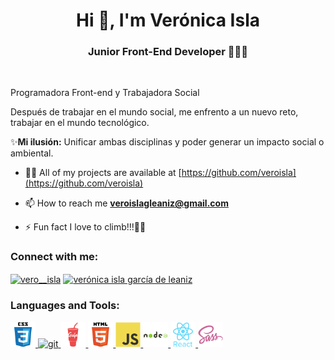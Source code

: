 <h1 align="center">Hi 👋, I'm Verónica Isla</h1>
<h3 align="center">Junior Front-End Developer 👩🏽‍💻 </h3>
<br>

<p> Programadora Front-end y Trabajadora Social</p>
<p> Después de trabajar en el mundo social, me enfrento a un nuevo reto, trabajar en el mundo tecnológico.</p>
<p> ✨<strong>Mi ilusión:</strong> Unificar ambas disciplinas y poder generar un impacto social o ambiental.<p>

- 👨‍💻 All of my projects are available at
  [https://github.com/veroisla](https://github.com/veroisla)

- 📫 How to reach me **veroislagleaniz@gmail.com**

- ⚡ Fun fact I love to climb!!!🧗‍♀️

<h3 align="left">Connect with me:</h3>
<p align="left">
<a href="https://twitter.com/vero__isla" target="blank"><img align="center" src="https://raw.githubusercontent.com/rahuldkjain/github-profile-readme-generator/master/src/images/icons/Social/twitter.svg" alt="vero__isla" height="30" width="40" /></a>
<a href="https://linkedin.com/in/verónica isla garcía de leaniz" target="blank"><img align="center" src="https://raw.githubusercontent.com/rahuldkjain/github-profile-readme-generator/master/src/images/icons/Social/linked-in-alt.svg" alt="verónica isla garcía de leaniz" height="30" width="40" /></a>
</p>

<h3 align="left">Languages and Tools:</h3>
<p align="left"> <a href="https://www.w3schools.com/css/" target="_blank" rel="noreferrer"> <img src="https://raw.githubusercontent.com/devicons/devicon/master/icons/css3/css3-original-wordmark.svg" alt="css3" width="40" height="40"/> </a>
<a href="https://git-scm.com/" target="_blank" rel="noreferrer"> <img src="https://www.vectorlogo.zone/logos/git-scm/git-scm-icon.svg" alt="git" width="40" height="40"/> </a> <a href="https://gulpjs.com" target="_blank" rel="noreferrer"> <img src="https://raw.githubusercontent.com/devicons/devicon/master/icons/gulp/gulp-plain.svg" alt="gulp" width="40" height="40"/> </a> <a href="https://www.w3.org/html/" target="_blank" rel="noreferrer"> <img src="https://raw.githubusercontent.com/devicons/devicon/master/icons/html5/html5-original-wordmark.svg" alt="html5" width="40" height="40"/> </a> <a href="https://developer.mozilla.org/en-US/docs/Web/JavaScript" target="_blank" rel="noreferrer"> <img src="https://raw.githubusercontent.com/devicons/devicon/master/icons/javascript/javascript-original.svg" alt="javascript" width="40" height="40"/> </a> <a href="https://nodejs.org" target="_blank" rel="noreferrer"> <img src="https://raw.githubusercontent.com/devicons/devicon/master/icons/nodejs/nodejs-original-wordmark.svg" alt="nodejs" width="40" height="40"/> </a> <a href="https://reactjs.org/" target="_blank" rel="noreferrer"> <img src="https://raw.githubusercontent.com/devicons/devicon/master/icons/react/react-original-wordmark.svg" alt="react" width="40" height="40"/> </a> <a href="https://sass-lang.com" target="_blank" rel="noreferrer"> <img src="https://raw.githubusercontent.com/devicons/devicon/master/icons/sass/sass-original.svg" alt="sass" width="40" height="40"/> </a> </p>

